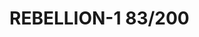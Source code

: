 # REBELLION-1                                                                                                           83/200
